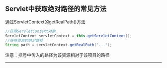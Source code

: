 ## Servlet中获取绝对路径的常见方法

通过ServletContext的getRealPath()方法

```java
//获得ServletContext对象
ServletContext servletContext = this.getServletContext();
//获得资源的绝对路径
String path = servletContext.getRealPath("...");
```

注意：括号中传入的路径为该资源相对于该项目的路径

---

